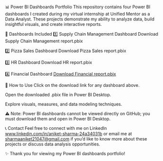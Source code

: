 📊 Power BI Dashboards Portfolio
This repository contains four Power BI dashboards I created during my virtual internship at Unified Mentor as a Data Analyst. These projects demonstrate my ability to analyze data, build insightful visuals, and create interactive reports.

📁 Dashboards Included
1️⃣ Supply Chain Management Dashboard
Download Supply Chain Management report.pbix

2️⃣ Pizza Sales Dashboard
Download Pizza Sales report.pbix

3️⃣ HR Dashboard
Download HR report.pbix

4️⃣ Financial Dashboard
[Download Financial report.pbix](https://github.com/aniket9407/Business-analyst-internship/raw/main/Financial%20report.pbix)

🔹 How to Use
Click on the download link for any dashboard above.

Open the downloaded .pbix file in Power BI Desktop.

Explore visuals, measures, and data modeling techniques.

⚠️ Note: Power BI dashboards cannot be viewed directly on GitHub; you must download them and open in Power BI Desktop.

📞 Contact
Feel free to connect with me on LinkedIn www.linkedin.com/in/aniket-sharma-24a34031b or email me at sharmaaniket21047@gmail.com if you’d like to know more about these projects or discuss data analysis opportunities.

✨ Thank you for viewing my Power BI dashboards portfolio!
